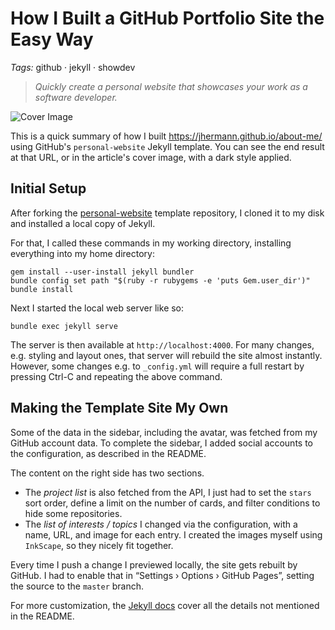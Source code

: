 # How I Built a GitHub Portfolio Site the Easy Way

*Tags:* github · jekyll · showdev

> *Quickly create a personal website that showcases your work as a software developer.*

![Cover Image](https://dev-to-uploads.s3.amazonaws.com/i/kdn9nc503g9fow5bcou0.png)

This is a quick summary of how I built https://jhermann.github.io/about-me/ using GitHub's `personal-website` Jekyll template. You can see the end result at that URL, or in the article's cover image, with a dark style applied.

## Initial Setup

After forking the [personal-website](https://github.com/github/personal-website) template repository, I cloned it to my disk and installed a local copy of Jekyll.

For that, I called these commands in my working directory, installing everything into my home directory:

    gem install --user-install jekyll bundler
    bundle config set path "$(ruby -r rubygems -e 'puts Gem.user_dir')"
    bundle install

Next I started the local web server like so:

    bundle exec jekyll serve

The server is then available at `http://localhost:4000`. For many changes, e.g. styling and layout ones, that server will rebuild the site almost instantly. However, some changes e.g. to `_config.yml` will require a full restart by pressing Ctrl-C and repeating the above command.

## Making the Template Site My Own

Some of the data in the sidebar, including the avatar, was fetched from my GitHub account data. To complete the sidebar, I added social accounts to the configuration, as described in the README.

The content on the right side has two sections.

* The *project list* is also fetched from the API, I just had to set the `stars` sort order, define a limit on the number of cards, and filter conditions to hide some repositories.
* The *list of interests / topics* I changed via the configuration, with a name, URL, and image for each entry. I created the images myself using `InkScape`, so they nicely fit together.

Every time I push a change I previewed locally, the site gets rebuilt by GitHub. I had to enable that in “Settings › Options › GitHub Pages”, setting the source to the `master` branch.

For more customization, the [Jekyll docs](https://jekyllrb.com/docs/) cover all the details not mentioned in the README.
